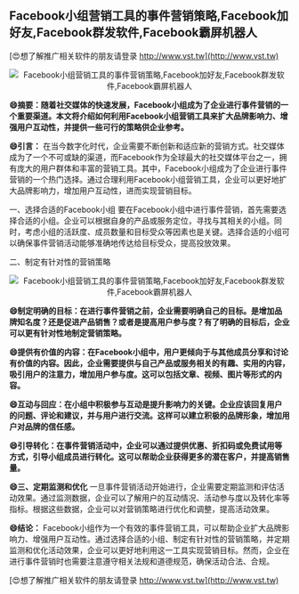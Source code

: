 ## **Facebook小组营销工具的事件营销策略,Facebook加好友,Facebook群发软件,Facebook霸屏机器人**

[😍想了解推广相关软件的朋友请登录 http://www.vst.tw](http://www.vst.tw)

 <center><img src="https://vst.tw/MP4/tuiguang/png/1.png" alt="Facebook小组营销工具的事件营销策略,Facebook加好友,Facebook群发软件,Facebook霸屏机器人"></center>

**😄摘要：随着社交媒体的快速发展，Facebook小组成为了企业进行事件营销的一个重要渠道。本文将介绍如何利用Facebook小组营销工具来扩大品牌影响力、增强用户互动性，并提供一些可行的策略供企业参考。**

**😄引言：**
在当今数字化时代，企业需要不断创新和适应新的营销方式。社交媒体成为了一个不可或缺的渠道，而Facebook作为全球最大的社交媒体平台之一，拥有庞大的用户群体和丰富的营销工具。其中，Facebook小组成为了企业进行事件营销的一个热门选择。通过合理利用Facebook小组营销工具，企业可以更好地扩大品牌影响力，增加用户互动性，进而实现营销目标。

一、选择合适的Facebook小组
要在Facebook小组中进行事件营销，首先需要选择合适的小组。企业可以根据自身的产品或服务定位，寻找与其相关的小组。同时，考虑小组的活跃度、成员数量和目标受众等因素也是关键。选择合适的小组可以确保事件营销活动能够准确地传达给目标受众，提高投放效果。

二、制定有针对性的营销策略

 <center><img src="https://vst.tw/MP4/tuiguang/png/8.png" alt="Facebook小组营销工具的事件营销策略,Facebook加好友,Facebook群发软件,Facebook霸屏机器人"></center>

**😄制定明确的目标：在进行事件营销之前，企业需要明确自己的目标。是增加品牌知名度？还是促进产品销售？或者是提高用户参与度？有了明确的目标后，企业可以更有针对性地制定营销策略。**

**😄提供有价值的内容：在Facebook小组中，用户更倾向于与其他成员分享和讨论有价值的内容。因此，企业需要提供与自己产品或服务相关的有趣、实用的内容，吸引用户的注意力，增加用户参与度。这可以包括文章、视频、图片等形式的内容。**

**😄互动与回应：在小组中积极参与互动是提升影响力的关键。企业应该回复用户的问题、评论和建议，并与用户进行交流。这样可以建立积极的品牌形象，增加用户对品牌的信任感。**

**😄引导转化：在事件营销活动中，企业可以通过提供优惠、折扣码或免费试用等方式，引导小组成员进行转化。这可以帮助企业获得更多的潜在客户，并提高销售量。**

**😄三、定期监测和优化**
一旦事件营销活动开始进行，企业需要定期监测和评估活动效果。通过监测数据，企业可以了解用户的互动情况、活动参与度以及转化率等指标。根据这些数据，企业可以对营销策略进行优化和调整，提高活动效果。

**😄结论：**
Facebook小组作为一个有效的事件营销工具，可以帮助企业扩大品牌影响力、增强用户互动性。通过选择合适的小组、制定有针对性的营销策略，并定期监测和优化活动效果，企业可以更好地利用这一工具实现营销目标。然而，企业在进行事件营销时也需要注意遵守相关法规和道德规范，确保活动合法、合规。

[😍想了解推广相关软件的朋友请登录 http://www.vst.tw](http://www.vst.tw)



